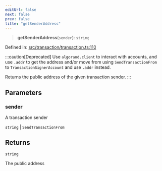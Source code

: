 ```yaml
---
editUrl: false
next: false
prev: false
title: "getSenderAddress"
---
```


> **getSenderAddress**(`sender`): `string`

Defined in: [src/transaction/transaction.ts:110](https://github.com/algorandfoundation/algokit-utils-ts/blob/45957336d0cbf88c980c0a3343335a5e5e142c93/src/transaction/transaction.ts#L110)

:::caution[Deprecated]
Use `algorand.client` to interact with accounts, and use `.addr` to get the address
and/or move from using `SendTransactionFrom` to `TransactionSignerAccount` and use `.addr` instead.

Returns the public address of the given transaction sender.
:::

## Parameters

### sender

A transaction sender

`string` | `SendTransactionFrom`

## Returns

`string`

The public address

